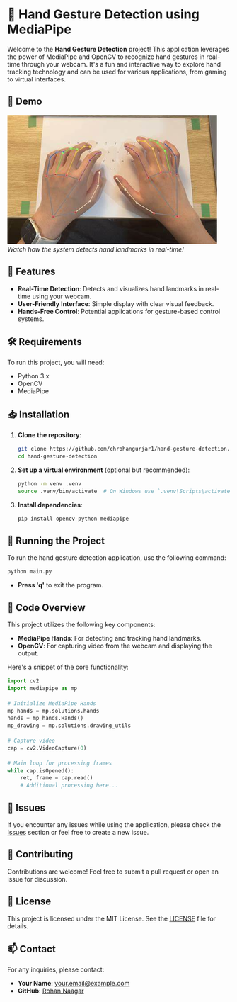 
# 🤚 Hand Gesture Detection using MediaPipe

Welcome to the **Hand Gesture Detection** project! This application leverages the power of MediaPipe and OpenCV to recognize hand gestures in real-time through your webcam. It's a fun and interactive way to explore hand tracking technology and can be used for various applications, from gaming to virtual interfaces.

## 📸 Demo

![Demo of Hand Gesture Detection](OIP.jpeg)  
*Watch how the system detects hand landmarks in real-time!*

## 🚀 Features

- **Real-Time Detection**: Detects and visualizes hand landmarks in real-time using your webcam.
- **User-Friendly Interface**: Simple display with clear visual feedback.
- **Hands-Free Control**: Potential applications for gesture-based control systems.

## 🛠️ Requirements

To run this project, you will need:

- Python 3.x
- OpenCV
- MediaPipe

## 📥 Installation

1. **Clone the repository**:

   ```bash
   git clone https://github.com/chrohangurjar1/hand-gesture-detection.git
   cd hand-gesture-detection
   ```

2. **Set up a virtual environment** (optional but recommended):

   ```bash
   python -m venv .venv
   source .venv/bin/activate  # On Windows use `.venv\Scripts\activate`
   ```

3. **Install dependencies**:

   ```bash
   pip install opencv-python mediapipe
   ```

## 🚀 Running the Project

To run the hand gesture detection application, use the following command:

```bash
python main.py
```

- **Press 'q'** to exit the program.

## 🎨 Code Overview

This project utilizes the following key components:

- **MediaPipe Hands**: For detecting and tracking hand landmarks.
- **OpenCV**: For capturing video from the webcam and displaying the output.

Here's a snippet of the core functionality:

```python
import cv2
import mediapipe as mp

# Initialize MediaPipe Hands
mp_hands = mp.solutions.hands
hands = mp_hands.Hands()
mp_drawing = mp.solutions.drawing_utils

# Capture video
cap = cv2.VideoCapture(0)

# Main loop for processing frames
while cap.isOpened():
    ret, frame = cap.read()
    # Additional processing here...
```

## 🐛 Issues

If you encounter any issues while using the application, please check the [Issues](https://github.com/yourusername/hand-gesture-detection/issues) section or feel free to create a new issue.

## 🤝 Contributing

Contributions are welcome! Feel free to submit a pull request or open an issue for discussion. 

## 📄 License

This project is licensed under the MIT License. See the [LICENSE](LICENSE) file for details.

## 📫 Contact

For any inquiries, please contact:

- **Your Name**: [your.email@example.com](mailto:your.email@example.com)
- **GitHub**: [Rohan Naagar](https://github.com/chrohangurjar1)

